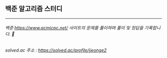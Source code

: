 ## 백준 알고리즘 스터디
------------
###### 백준 https://www.acmicpc.net/ 사이트의 문제를 풀이하며 풀이 및 정답을 기록합니다. :pencil:
###### solved.ac 주소 : https://solved.ac/profile/jjeonge2
